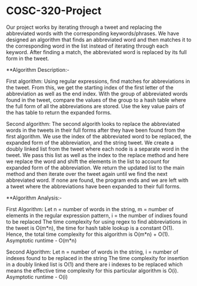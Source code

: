 # COSC-320-Project

Our project works by iterating through a tweet and replacing the abbreviated words with the corresponding keywords/phrases. We have designed an algorithm that finds an abbreviated word and then matches it to the corresponding word in the list instead of iterating through each keyword. After finding a match, the abbreviated word is replaced by its full form in the tweet.

**Algorithm Description:-

First algorithm: 
Using regular expressions, find matches for abbreviations in the tweet. From this, we get the starting index of the first letter of the abbreviation as well as the end index. With the group of abbreviated words found in the tweet, compare the values of the group to a hash table where the full form of all the abbreviations are stored. Use the key value pairs of the has table to return the expanded forms.

Second algorithm: 
The second algorith looks to replace the abbreviated words in the tweets in their full forms after they have been found from the first algorithm. We use the index of the abbreviated word to be replaced, the expanded form of the abbreviation, and the string tweet. We create a doubly linked list from the tweet where each node is a separate word in the tweet. We pass this list as well as the index to the replace method and here we replace the word and shift the elements in the list to account for expanded form of the abbreviation. We return the updated list to the main method and then iterate over the tweet again until we find the next abbreviated word. If none are found, the program ends and we are left with a tweet where the abbreviations have been expanded to their full forms. 

**Algorithm Analysis:-

First Algorithm: 
Let n = number of words in the string, m = number of elements in the regular expression pattern, i = the number of indixes found to be replaced 
The time complexity for using regex to find abbreviations in the tweet is O(m\*n), the time for hash table lookup is a constant O(1). Hence, the total time complexity for this algorithm is O(m\*n) + O(1). 
Asymptotic runtime - O(m\*n)

Second Algorithm: 
Let n = number of words in the string, i = number of indexes found to be replaced in the string
The time complexity for insertion in a doubly linked list is O(1) and there are i indexes to be replaced which means the effective time complexity for this particular algorithm is O(i).
Asymptotic runtime - O(i)
